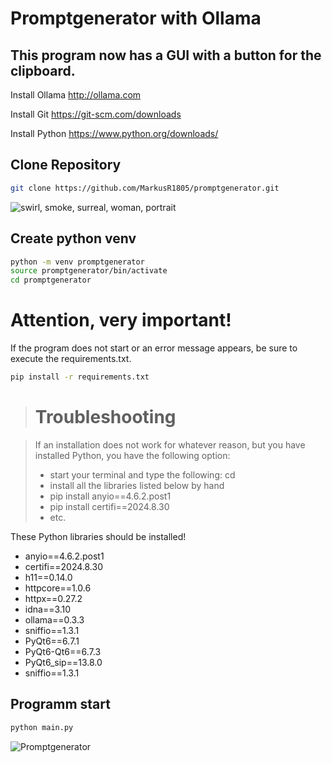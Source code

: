 <h1>Promptgenerator with Ollama</h1>
<h2>This program now has a GUI with a button for the clipboard.</h2>

Install Ollama
<http://ollama.com>

Install Git
<https://git-scm.com/downloads>

Install Python
<https://www.python.org/downloads/>

<h2>Clone Repository</h2>

```sh
git clone https://github.com/MarkusR1805/promptgenerator.git
```

<img src="https://image.civitai.com/xG1nkqKTMzGDvpLrqFT7WA/c5769d49-f39a-4b84-9d27-b20ee9e625ba/original=true,quality=90/2024-10-26-163521.jpeg" alt="swirl, smoke, surreal, woman, portrait" title="Promptgenerator"/>

<h2>Create python venv</h2>

```sh
python -m venv promptgenerator
source promptgenerator/bin/activate
cd promptgenerator
```

<h1>Attention, very important!</h1>
If the program does not start or an error message appears, be sure to execute the requirements.txt.

```sh
pip install -r requirements.txt
```

> # Troubleshooting

> If an installation does not work for whatever reason, but you have installed Python, you have the following option:
> - start your terminal and type the following: cd
> - install all the libraries listed below by hand
> - pip install anyio==4.6.2.post1
> - pip install certifi==2024.8.30
> - etc.

These Python libraries should be installed!
- anyio==4.6.2.post1
- certifi==2024.8.30
- h11==0.14.0
- httpcore==1.0.6
- httpx==0.27.2
- idna==3.10
- ollama==0.3.3
- sniffio==1.3.1
- PyQt6==6.7.1
- PyQt6-Qt6==6.7.3
- PyQt6_sip==13.8.0
- sniffio==1.3.1

<h2>Programm start</h2>

```sh
python main.py
```

![Promptgenerator](https://image.civitai.com/xG1nkqKTMzGDvpLrqFT7WA/26f2122f-6738-45e1-bcf9-0e62f281622c/original=true,quality=90/36686347.jpeg)
